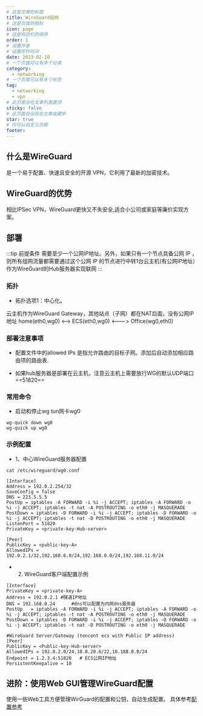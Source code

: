 ```yaml
---
# 这是文章的标题
title: WireGuard组网
# 这是页面的图标
icon: page
# 这是侧边栏的顺序
order: 1
# 设置作者
# 设置写作时间
date: 2023-02-10
# 一个页面可以有多个分类
category:
  - networking
# 一个页面可以有多个标签
tag:
  - networking
  - vpn
# 此页面会在文章列表置顶
sticky: false
# 此页面会出现在文章收藏中
star: true
# 你可以自定义页脚
footer: 
---
```







## 什么是WireGuard

是一个易于配置、快速且安全的开源 VPN，它利用了最新的加密技术。

## WireGuard的优势

相比IPSec VPN，WireGuard更快又不失安全,适合小公司或家庭等廉价实现方案。

## 部署

:::tip 前提条件
需要至少一个公网IP地址。另外，如果只有一个节点具备公网 IP ，则所有组网流量都需要通过这个公网 IP 的节点进行中转1台云主机(有公网IP地址）作为WireGuard的Hub服务器实现联网
:::

### 拓扑

- 拓扑选项1：中心化。

云主机作为WireGuard Gateway，其他站点（子网）都在NAT后面，没有公网IP地址
home(eth0,wg0) <--> ECS(eth0,wg0) <---> Office(wg0,eth0)


### 部署注意事项

- 配置文件中的allowed IPs 是指允许路由的目标子网。添加后自动添加相应路由项的路由表.

- 如果hub服务器是部署在云主机，注意云主机上需要放行WG的默认UDP端口==51820==


### 常用命令

- 启动和停止wg tun网卡wg0
```shell
wg-quick down wg0
wg-quick up wg0
```

### 示例配置

- 1、中心WireGuard服务器配置

```shell
cat /etc/wireguard/wg0.conf

[Interface]
Address = 192.0.2.254/32
SaveConfig = false
DNS = 223.5.5.5
PostUp = iptables -A FORWARD -i %i -j ACCEPT; iptables -A FORWARD -o %i -j ACCEPT; iptables -t nat -A POSTROUTING -o eth0 -j MASQUERADE
PostDown = iptables -D FORWARD -i %i -j ACCEPT; iptables -D FORWARD -o %i -j ACCEPT; iptables -t nat -D POSTROUTING -o eth0 -j MASQUERADE
ListenPort = 51820
PrivateKey = <private-key-Hub-server>

[Peer]
PublicKey = <public-key-A>
AllowedIPs = 192.0.2.1/32,192.168.6.0/24,192.168.0.0/24,192.168.11.0/24
```


- 2. WireGuard客户端配置示例

```shell
[Interface]
PrivateKey = <private-key-A>
Address = 192.0.2.1 #隧道IP地址
DNS = 192.168.0.24      #dns可以配置为内网dns服务器
PostUp   = iptables -A FORWARD -i %i -j ACCEPT; iptables -A FORWARD -o %i -j ACCEPT; iptables -t nat -A POSTROUTING -o eth0 -j MASQUERADE
PostDown = iptables -D FORWARD -i %i -j ACCEPT; iptables -D FORWARD -o %i -j ACCEPT; iptables -t nat -D POSTROUTING -o eth0 -j MASQUERADE

#WireGuard Server/Gateway (tencent ecs with Public IP address)
[Peer]
PublicKey = <Public-key-Hub-server>
AllowedIPs = 192.0.2.0/24,10.0.20.6/22,10.188.0.0/24  
Endpoint = 1.2.3.4:51820   # ECS公网IP地址         
PersistentKeepalive = 10
```


## 进阶：使用Web GUI管理WireGuard配置

 使用一些Web工具方便管理WirGuard的配置和公钥，自动生成配置。
具体参考[配置参考](https://medium.com/swlh/web-uis-for-wireguard-that-make-configuration-easier-e104710fa7bd)
